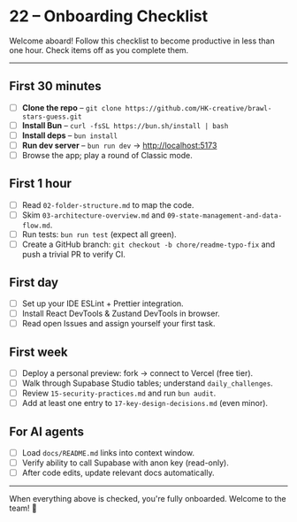 # 22 – Onboarding Checklist

Welcome aboard! Follow this checklist to become productive in less than one
hour.  Check items off as you complete them.

---

## First 30 minutes

- [ ] **Clone the repo** – `git clone https://github.com/HK-creative/brawl-stars-guess.git`
- [ ] **Install Bun** – `curl -fsSL https://bun.sh/install | bash`
- [ ] **Install deps** – `bun install`
- [ ] **Run dev server** – `bun run dev` → <http://localhost:5173>
- [ ] Browse the app; play a round of Classic mode.

## First 1 hour

- [ ] Read `02-folder-structure.md` to map the code.
- [ ] Skim `03-architecture-overview.md` and `09-state-management-and-data-flow.md`.
- [ ] Run tests: `bun run test` (expect all green).
- [ ] Create a GitHub branch: `git checkout -b chore/readme-typo-fix` and push a trivial PR to verify CI.

## First day

- [ ] Set up your IDE ESLint + Prettier integration.
- [ ] Install React DevTools & Zustand DevTools in browser.
- [ ] Read open Issues and assign yourself your first task.

## First week

- [ ] Deploy a personal preview: fork → connect to Vercel (free tier).
- [ ] Walk through Supabase Studio tables; understand `daily_challenges`.
- [ ] Review `15-security-practices.md` and run `bun audit`.
- [ ] Add at least one entry to `17-key-design-decisions.md` (even minor).

## For AI agents

- [ ] Load `docs/README.md` links into context window.
- [ ] Verify ability to call Supabase with anon key (read-only).
- [ ] After code edits, update relevant docs automatically.

---

When everything above is checked, you're fully onboarded.  Welcome to the team! 🎉 